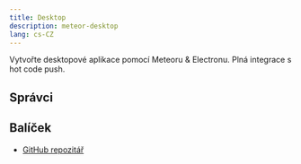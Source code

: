 ```yaml
---
title: Desktop
description: meteor-desktop
lang: cs-CZ
---
```


Vytvořte desktopové aplikace pomocí Meteoru & Electronu. Plná integrace s hot code push.

## Správci


## Balíček
* [GitHub repozitář](https://github.com/Meteor-Community-Packages/meteor-desktop)

